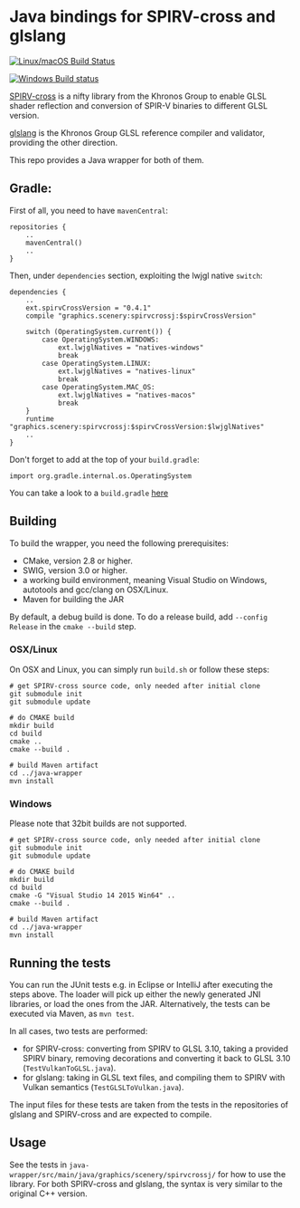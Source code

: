# Java bindings for SPIRV-cross and glslang

[![Linux/macOS Build Status](https://travis-ci.org/scenerygraphics/spirvcrossj.svg?branch=master)](https://travis-ci.org/scenerygraphics/spirvcrossj)

[![Windows Build status](https://ci.appveyor.com/api/projects/status/6m5efeddoaqvc9b3/branch/master?svg=true)](https://ci.appveyor.com/project/skalarproduktraum/spirvcrossj/branch/master)

[SPIRV-cross](https://github.com/KhronosGroup/SPIRV-cross) is a nifty library from the Khronos Group to enable GLSL shader reflection and conversion of SPIR-V binaries to different GLSL version. 

[glslang](https://github.com/KhronosGroup/glslang) is the Khronos Group GLSL reference compiler and validator, providing the other direction.

This repo provides a Java wrapper for both of them.

## Gradle:

First of all, you need to have `mavenCentral`:

    repositories {
        ..
        mavenCentral()
        ..
    }
    
Then, under `dependencies` section, exploiting the lwjgl native `switch`:

    dependencies {
        ..
        ext.spirvCrossVersion = "0.4.1"
        compile "graphics.scenery:spirvcrossj:$spirvCrossVersion"

        switch (OperatingSystem.current()) {
            case OperatingSystem.WINDOWS:
                ext.lwjglNatives = "natives-windows"
                break
            case OperatingSystem.LINUX:
                ext.lwjglNatives = "natives-linux"
                break
            case OperatingSystem.MAC_OS:
                ext.lwjglNatives = "natives-macos"
                break
        }
        runtime "graphics.scenery:spirvcrossj:$spirvCrossVersion:$lwjglNatives"
        ..
    }
    
Don't forget to add at the top of your `build.gradle`:

`import org.gradle.internal.os.OperatingSystem`

You can take a look to a `build.gradle` [here](https://github.com/java-opengl-labs/Vulkan/blob/master/build.gradle)

## Building

To build the wrapper, you need the following prerequisites:
* CMake, version 2.8 or higher.
* SWIG, version 3.0 or higher.
* a working build environment, meaning Visual Studio on Windows, autotools and gcc/clang on OSX/Linux.
* Maven for building the JAR

By default, a debug build is done. To do a release build, add `--config Release` in the `cmake --build` step.

### OSX/Linux
On OSX and Linux, you can simply run `build.sh` or follow these steps:
```
# get SPIRV-cross source code, only needed after initial clone
git submodule init
git submodule update

# do CMAKE build
mkdir build
cd build
cmake ..
cmake --build .

# build Maven artifact
cd ../java-wrapper
mvn install
```

### Windows

Please note that 32bit builds are not supported.

```
# get SPIRV-cross source code, only needed after initial clone
git submodule init
git submodule update

# do CMAKE build
mkdir build
cd build
cmake -G "Visual Studio 14 2015 Win64" ..
cmake --build .

# build Maven artifact
cd ../java-wrapper
mvn install
```

## Running the tests

You can run the JUnit tests e.g. in Eclipse or IntelliJ after executing the steps above. The loader will pick up either the newly generated JNI libraries, or load the ones from the JAR. Alternatively, the tests can be executed via Maven, as `mvn test`.

In all cases, two tests are performed:

* for SPIRV-cross: converting from SPIRV to GLSL 3.10, taking a provided SPIRV binary, removing decorations and converting it back to GLSL 3.10 (`TestVulkanToGLSL.java`).
* for glslang: taking in GLSL text files, and compiling them to SPIRV with Vulkan semantics (`TestGLSLToVulkan.java`).

The input files for these tests are taken from the tests in the repositories of glslang and SPIRV-cross and are expected to compile.

## Usage

See the tests in `java-wrapper/src/main/java/graphics/scenery/spirvcrossj/` for how to use the library. For both SPIRV-cross and glslang, the syntax is very similar to the original C++ version.
